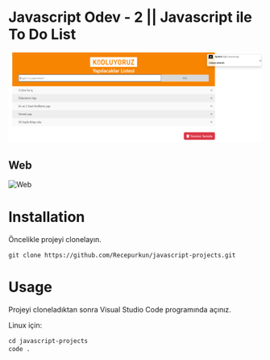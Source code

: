 # Javascript Odev - 2 || Javascript ile To Do List

![image](image.png)

## **Web**
![Web](https://media.giphy.com/media/v1.Y2lkPTc5MGI3NjExZXpidW96bTlxODB3YW1qbTMzNDk4aG01eHFvYmMwdXFnbm53cDJtOCZlcD12MV9pbnRlcm5hbF9naWZfYnlfaWQmY3Q9Zw/sGO3tZCiS1kPyfteNm/giphy.gif)

# **Installation**

Öncelikle projeyi clonelayın.
```
git clone https://github.com/Recepurkun/javascript-projects.git
```

# **Usage**
Projeyi cloneladıktan sonra Visual Studio Code programında açınız.

Linux için:
```
cd javascript-projects
code .
```
